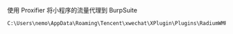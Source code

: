 使用 Proxifier 将小程序的流量代理到 BurpSuite

```
C:\Users\nemo\AppData\Roaming\Tencent\xwechat\XPlugin\Plugins\RadiumWMPF\1234\extracted\runtime\wechatappex.exe
```

